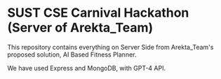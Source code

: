 # SUST CSE Carnival Hackathon (Server of Arekta_Team)

This repository contains everything on Server Side from Arekta_Team's proposed solution, AI Based Fitness Planner.

We have used Express and MongoDB, with GPT-4 API.
